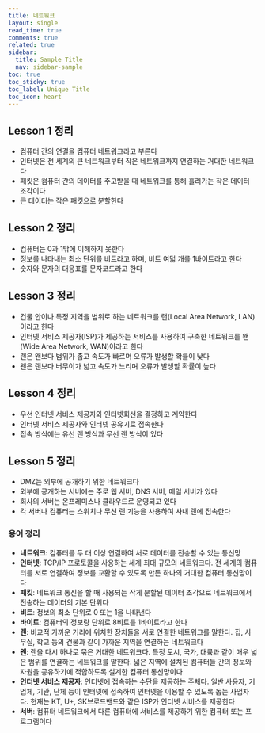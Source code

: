 ```yaml
---
title: 네트워크
layout: single
read_time: true
comments: true
related: true
sidebar:
  title: Sample Title
  nav: sidebar-sample
toc: true
toc_sticky: true
toc_label: Unique Title
toc_icon: heart
---
```


## Lesson 1 정리
* 컴퓨터 간의 연결을 컴퓨터 네트워크라고 부른다
* 인터넷은 전 세계의 큰 네트워크부터 작은 네트워크까지 연결하는 거대한 네트워크다
* 패킷은 컴퓨터 간의 데이터를 주고받을 때 네트워크를 통해 흘러가는 작은 데이터 조각이다
* 큰 데이터는 작은 패킷으로 분할한다

## Lesson 2 정리
* 컴퓨터는 0과 1밖에 이해하지 못한다
* 정보를 나타내는 최소 단위를 비트라고 하며, 비트 여덟 개를 1바이트라고 한다
* 숫자와 문자의 대응표를 문자코드라고 한다

## Lesson 3 정리
* 건물 안이나 특정 지역을 범위로 하는 네트워크를 랜(Local Area Network, LAN)이라고 한다
* 인터넷 서비스 제공자(ISP)가 제공하는 서비스를 사용하여 구축한 네트워크를 왠(Wide Area Network, WAN)이라고 한다
* 랜은 왠보다 범위가 좁고 속도가 빠르며 오류가 발생할 확률이 낮다
* 왠은 랜보다 버무이가 넓고 속도가 느리며 오류가 발생할 확률이 높다

## Lesson 4 정리
* 우선 인터넷 서비스 제공자와 인터넷회선을 결정하고 계약한다
* 인터넷 서비스 제공자와 인터넷 공유기로 접속한다
* 접속 방식에는 유선 랜 방식과 무선 랜 방식이 있다

## Lesson 5 정리
* DMZ는 외부에 공개하기 위한 네트워크다
* 외부에 공개하는 서버에는 주로 웹 서버, DNS 서버, 메일 서버가 있다
* 회사의 서버는 온프레미스나 클라우드로 운영되고 있다
* 각 서버나 컴퓨터는 스위치나 무선 랜 기능을 사용하여 사내 랜에 접속한다


### 용어 정리
* **네트워크**: 컴퓨터를 두 대 이상 연결하여 서로 데이터를 전송할 수 있는 통신망
* **인터넷**: TCP/IP 프로토콜을 사용하는 세계 최대 규모의 네트워크다. 전 세계의 컴퓨터를 서로 연결하여 정보를 교환할 수 있도록 만든 하나의 거대한 컴퓨터 통신망이다
* **패킷**: 네트워크 통신을 할 때 사용되는 작게 분할된 데이터 조각으로 네트워크에서 전송하는 데이터의 기본 단위다
* **비트**: 정보의 최소 단위로 0 또는 1을 나타낸다
* **바이트**: 컴퓨터의 정보량 단위로 8비트를 1바이트라고 한다
* **랜**: 비교적 가까운 거리에 위치한 장치들을 서로 연결한 네트워크를 말한다. 집, 사무실, 학교 등의 건물과 같이 가까운 지역을 연결하는 네트워크다
* **왠**: 랜을 다시 하나로 묶은 거대한 네트워크다. 특정 도시, 국가, 대륙과 같이 매우 넓은 범위를 연결하는 네트워크를 말한다. 넓은 지역에 설치된 컴퓨터들 간의 정보와 자원을 공유하기에 적합하도록 설계한 컴퓨터 통신망이다
* **인터넷 서비스 제공자**: 인터넷에 접속하는 수단을 제공하는 주체다. 일반 사용자, 기업체, 기관, 단체 등이 인터넷에 접속하여 인터넷을 이용할 수 있도록 돕는 사업자다. 현재는 KT, U+, SK브로드밴드와 같은 ISP가 인터넷 서비스를 제공한다
* **서버**: 컴퓨터 네트워크에서 다른 컴퓨터에 서비스를 제공하기 위한 컴퓨터 또는 프로그램이다